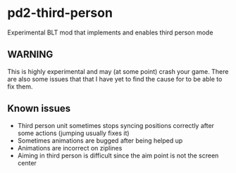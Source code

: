 # pd2-third-person
Experimental BLT mod that implements and enables third person mode

## WARNING
This is highly experimental and may (at some point) crash your game. There are also some issues that that I have yet to find the cause for to be able to fix them.

## Known issues
- Third person unit sometimes stops syncing positions correctly after some actions (jumping usually fixes it)
- Sometimes animations are bugged after being helped up
- Animations are incorrect on ziplines
- Aiming in third person is difficult since the aim point is not the screen center
